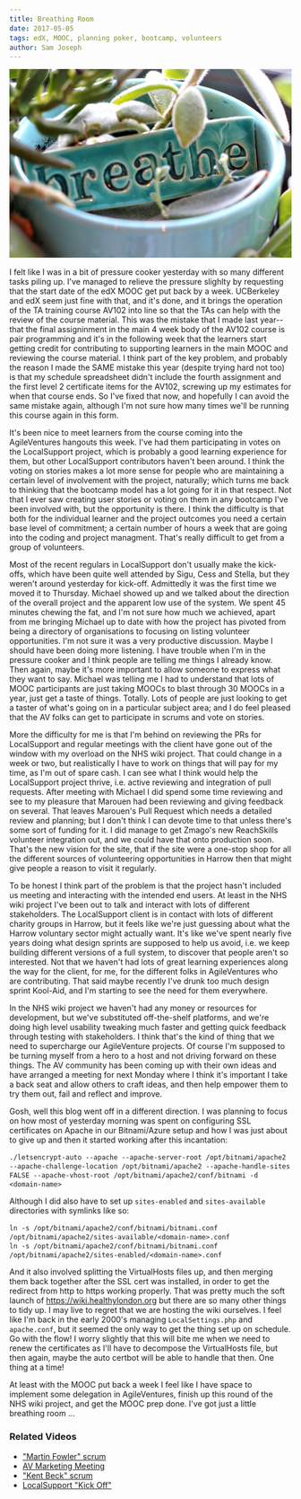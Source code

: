 ```yaml
---
title: Breathing Room
date: 2017-05-05
tags: edX, MOOC, planning poker, bootcamp, volunteers
author: Sam Joseph
---
```


![breathe](/images/breathe.jpg)

I felt like I was in a bit of pressure cooker yesterday with so many different tasks piling up.  I've managed to relieve the pressure slighlty by requesting that the start date of the edX MOOC get put back by a week.  UCBerkeley and edX seem just fine with that, and it's done, and it brings the operation of the TA training course AV102 into line so that the TAs can help with the review of the course material.  This was the mistake that I made last year--that the final assigninment in the main 4 week body of the AV102 course is pair programming and it's in the following week that the learners start getting credit for contributing to supporting learners in the main MOOC and reviewing the course material.  I think part of the key problem, and probably the reason I made the SAME mistake this year (despite trying hard not too) is that my schedule spreadsheet didn't include the fourth assignment and the first level 2 certificate items for the AV102, screwing up my estimates for when that course ends.  So I've fixed that now, and hopefully I can avoid the same mistake again, although I'm not sure how many times we'll be running this course again in this form.

It's been nice to meet learners from the course coming into the AgileVentures hangouts this week.  I've had them participating in votes on the LocalSupport project, which is probably a good learning experience for them, but other LocalSupport contributors haven't been around.  I think the voting on stories makes a lot more sense for people who are maintaining a certain level of involvement with the project, naturally; which turns me back to thinking that the bootcamp model has a lot going for it in that respect.  Not that I ever saw creating user stories or voting on them in any bootcamp I've been involved with, but the opportunity is there.  I think the difficulty is that both for the individual learner and the project outcomes you need a certain base level of commitment; a certain number of hours a week that are going into the coding and project managment.  That's really difficult to get from a group of volunteers.

Most of the recent regulars in LocalSupport don't usually make the kick-offs, which have been quite well attended by Sigu, Cess and Stella, but they weren't around yesterday for kick-off.  Admittedly it was the first time we moved it to Thursday.  Michael showed up and we talked about the direction of the overall project and the apparent low use of the system.  We spent 45 minutes chewing the fat, and I'm not sure how much we achieved, apart from me bringing Michael up to date with how the project has pivoted from being a directory of organisations to focusing on listing volunteer opportunities.  I'm not sure it was a very productive discussion.  Maybe I should have been doing more listening.  I have trouble when I'm in the pressure cooker and I think people are telling me things I already know.  Then again, maybe it's more important to allow someone to express what they want to say.  Michael was telling me I had to understand that lots of MOOC participants are just taking MOOCs to blast through 30 MOOCs in a year, just get a taste of things.  Totally.  Lots of people are just looking to get a taster of what's going on in a particular subject area; and I do feel pleased that the AV folks can get to participate in scrums and vote on stories.

More the difficulty for me is that I'm behind on reviewing the PRs for LocalSupport and regular meetings with the client have gone out of the window with my overload on the NHS wiki project.  That could change in a week or two, but realistically I have to work on things that will pay for my time, as I'm out of spare cash.  I can see what I think would help the LocalSupport project thrive, i.e. active reviewing and integration of pull requests.  After meeting with Michael I did spend some time reviewing and see to my pleasure that Marouen had been reviewing and giving feedback on several.  That leaves Marouen's Pull Request which needs a detailed review and planning; but I don't think I can devote time to that unless there's some sort of funding for it.  I did manage to get Zmago's new ReachSkills volunteer integration out, and we could have that onto production soon.  That's the new vision for the site, that if the site were a one-stop shop for all the different sources of volunteering opportunities in Harrow then that might give people a reason to visit it regularly.

To be honest I think part of the problem is that the project hasn't included us meeting and interacting with the intended end users.  At least in the NHS wiki project I've been out to talk and interact with lots of different stakeholders.  The LocalSupport client is in contact with lots of different charity groups in Harrow, but it feels like we're just guessing about what the Harrow voluntary sector might actually want.  It's like we've spent nearly five years doing what design sprints are supposed to help us avoid, i.e. we keep building different versions of a full system, to discover that people aren't so interested.  Not that we haven't had lots of great learning experiences along the way for the client, for me, for the different folks in AgileVentures who are contributing.  That said maybe recently I've drunk too much design sprint Kool-Aid, and I'm starting to see the need for them everywhere.

In the NHS wiki project we haven't had any money or resources for development, but we've substituted off-the-shelf platforms, and we're doing high level usability tweaking much faster and getting quick feedback through testing with stakeholders.  I think that's the kind of thing that we need to supercharge our AgileVenture projects.  Of course I'm supposed to be turning myself from a hero to a host and not driving forward on these things.  The AV community has been coming up with their own ideas and have arranged a meeting for next Monday where I think it's important I take a back seat and allow others to craft ideas, and then help empower them to try them out, fail and reflect and improve.

Gosh, well this blog went off in a different direction.  I was planning to focus on how most of yesterday morning was spent on configuring SSL certificates on Apache in our Bitnami/Azure setup and how I was just about to give up and then it started working after this incantation:

```
./letsencrypt-auto --apache --apache-server-root /opt/bitnami/apache2 --apache-challenge-location /opt/bitnami/apache2 --apache-handle-sites FALSE --apache-vhost-root /opt/bitnami/apache2/conf/bitnami -d <domain-name>
```

Although I did also have to set up `sites-enabled` and `sites-available` directories with symlinks like so:

```
ln -s /opt/bitnami/apache2/conf/bitnami/bitnami.conf /opt/bitnami/apache2/sites-available/<domain-name>.conf
ln -s /opt/bitnami/apache2/conf/bitnami/bitnami.conf /opt/bitnami/apache2/sites-enabled/<domain-name>.conf
```

And it also involved splitting the VirtualHosts files up, and then merging them back together after the SSL cert was installed, in order to get the redirect from http to https working properly.  That was pretty much the soft launch of https://wiki.healthylondon.org but there are so many other things to tidy up.  I may live to regret that we are hosting the wiki ourselves.  I feel like I'm back in the early 2000's managing `LocalSettings.php` and `apache.conf`, but it seemed the only way to get the thing set up on schedule.  Go with the flow!  I worry slightly that this will bite me when we need to renew the certificates as I'll have to decompose the VirtualHosts file, but then again, maybe the auto certbot will be able to handle that then.  One thing at a time!

At least with the MOOC put back a week I feel like I have space to implement some delegation in AgileVentures, finish up this round of the NHS wiki project, and get the MOOC prep done.  I've got just a little breathing room ...

### Related Videos

* ["Martin Fowler" scrum](https://www.youtube.com/edit?o=U&video_id=DeIhzvdGO28)
* [AV Marketing Meeting](https://www.youtube.com/edit?o=U&video_id=Lw79fDuia3Q)
* ["Kent Beck" scrum](https://www.youtube.com/edit?o=U&video_id=veCjZQEJLJk)
* [LocalSupport "Kick Off"](https://www.youtube.com/edit?o=U&video_id=h9d0_Cjen6o)
